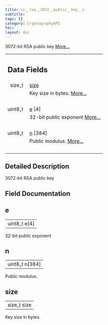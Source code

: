 ```yaml
---
title: cx__rsa__3072__public__key__s
subtitle:
tags: []
category: CryptographyAPI
toc:
layout: doc
---
```



<p>3072-bit RSA public key  
 <a href="../cx__rsa__3072__public__key__s#details">More...</a></p>
<table class="memberdecls">
<tr class="heading"><td colspan="2"><h2 class="groupheader"><a name="pub-attribs"></a>
Data Fields</h2></td></tr>
<tr class="memitem:a854352f53b148adc24983a58a1866d66"><td class="memItemLeft" align="right" valign="top">size_t&#160;</td><td class="memItemRight" valign="bottom"><a class="el" href="../cx__rsa__3072__public__key__s#a854352f53b148adc24983a58a1866d66">size</a></td></tr>
<tr class="memdesc:a854352f53b148adc24983a58a1866d66"><td class="mdescLeft">&#160;</td><td class="mdescRight">Key size in bytes.  <a href="#a854352f53b148adc24983a58a1866d66">More...</a><br /></td></tr>
<tr class="separator:a854352f53b148adc24983a58a1866d66"><td class="memSeparator" colspan="2">&#160;</td></tr>
<tr class="memitem:ad90f590a0bcffdfe57f54124e27e5a17"><td class="memItemLeft" align="right" valign="top">uint8_t&#160;</td><td class="memItemRight" valign="bottom"><a class="el" href="../cx__rsa__3072__public__key__s#ad90f590a0bcffdfe57f54124e27e5a17">e</a> [4]</td></tr>
<tr class="memdesc:ad90f590a0bcffdfe57f54124e27e5a17"><td class="mdescLeft">&#160;</td><td class="mdescRight">32-bit public exponent  <a href="#ad90f590a0bcffdfe57f54124e27e5a17">More...</a><br /></td></tr>
<tr class="separator:ad90f590a0bcffdfe57f54124e27e5a17"><td class="memSeparator" colspan="2">&#160;</td></tr>
<tr class="memitem:a133b4ebee86f35e4fe16fd8292d3963c"><td class="memItemLeft" align="right" valign="top">uint8_t&#160;</td><td class="memItemRight" valign="bottom"><a class="el" href="../cx__rsa__3072__public__key__s#a133b4ebee86f35e4fe16fd8292d3963c">n</a> [384]</td></tr>
<tr class="memdesc:a133b4ebee86f35e4fe16fd8292d3963c"><td class="mdescLeft">&#160;</td><td class="mdescRight">Public modulus.  <a href="#a133b4ebee86f35e4fe16fd8292d3963c">More...</a><br /></td></tr>
<tr class="separator:a133b4ebee86f35e4fe16fd8292d3963c"><td class="memSeparator" colspan="2">&#160;</td></tr>
</table>
<a name="details" id="details"></a>

## Detailed Description

<div class="textblock"><p>3072-bit RSA public key </p>
</div><h2 class="groupheader">Field Documentation</h2>
<a id="ad90f590a0bcffdfe57f54124e27e5a17"></a>
<h2 class="memtitle">e</h2>

<div class="memitem">
<div class="memproto">
      <table class="memname">
        <tr>
          <td class="memname">uint8_t e[4]</td>
        </tr>
      </table>
</div><div class="memdoc">

<p>32-bit public exponent </p>

</div>
</div>
<a id="a133b4ebee86f35e4fe16fd8292d3963c"></a>
<h2 class="memtitle">n</h2>

<div class="memitem">
<div class="memproto">
      <table class="memname">
        <tr>
          <td class="memname">uint8_t n[384]</td>
        </tr>
      </table>
</div><div class="memdoc">

<p>Public modulus. </p>

</div>
</div>
<a id="a854352f53b148adc24983a58a1866d66"></a>
<h2 class="memtitle">size</h2>

<div class="memitem">
<div class="memproto">
      <table class="memname">
        <tr>
          <td class="memname">size_t size</td>
        </tr>
      </table>
</div><div class="memdoc">

<p>Key size in bytes. </p>

</div>
</div>
